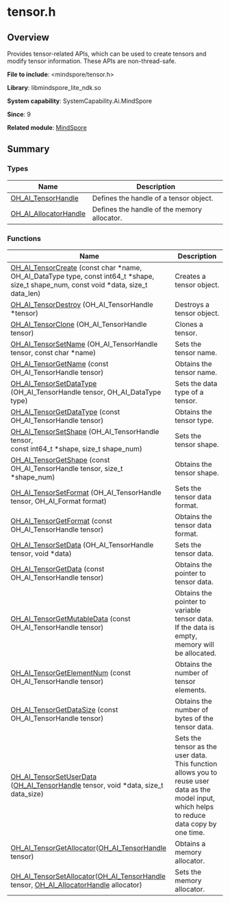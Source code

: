 # tensor.h


## Overview

Provides tensor-related APIs, which can be used to create tensors and modify tensor information. These APIs are non-thread-safe.

**File to include**: <mindspore/tensor.h>

**Library**: libmindspore_lite_ndk.so

**System capability**: SystemCapability.Ai.MindSpore

**Since**: 9

**Related module**: [MindSpore](_mind_spore.md)


## Summary


### Types

| Name| Description|
| -------- | -------- |
| [OH_AI_TensorHandle](_mind_spore.md#oh_ai_tensorhandle) | Defines the handle of a tensor object.|
| [OH_AI_AllocatorHandle](_mind_spore.md#oh_ai_allocatorhandle) | Defines the handle of the memory allocator.|


### Functions

| Name| Description|
| -------- | -------- |
| [OH_AI_TensorCreate](_mind_spore.md#oh_ai_tensorcreate) (const char \*name, OH_AI_DataType type, const int64_t \*shape, <br>size_t shape_num, const void \*data, size_t data_len) | Creates a tensor object.|
| [OH_AI_TensorDestroy](_mind_spore.md#oh_ai_tensordestroy) (OH_AI_TensorHandle \*tensor) | Destroys a tensor object.|
| [OH_AI_TensorClone](_mind_spore.md#oh_ai_tensorclone) (OH_AI_TensorHandle tensor) | Clones a tensor.|
| [OH_AI_TensorSetName](_mind_spore.md#oh_ai_tensorsetname) (OH_AI_TensorHandle tensor, const char \*name) | Sets the tensor name.|
| [OH_AI_TensorGetName](_mind_spore.md#oh_ai_tensorgetname) (const OH_AI_TensorHandle tensor) | Obtains the tensor name.|
| [OH_AI_TensorSetDataType](_mind_spore.md#oh_ai_tensorsetdatatype) (OH_AI_TensorHandle tensor, OH_AI_DataType type) | Sets the data type of a tensor.|
| [OH_AI_TensorGetDataType](_mind_spore.md#oh_ai_tensorgetdatatype) (const OH_AI_TensorHandle tensor) | Obtains the tensor type.|
| [OH_AI_TensorSetShape](_mind_spore.md#oh_ai_tensorsetshape) (OH_AI_TensorHandle tensor, <br>const int64_t \*shape, size_t shape_num) | Sets the tensor shape.|
| [OH_AI_TensorGetShape](_mind_spore.md#oh_ai_tensorgetshape) (const OH_AI_TensorHandle tensor, size_t \*shape_num) | Obtains the tensor shape.|
| [OH_AI_TensorSetFormat](_mind_spore.md#oh_ai_tensorsetformat) (OH_AI_TensorHandle tensor, OH_AI_Format format) | Sets the tensor data format.|
| [OH_AI_TensorGetFormat](_mind_spore.md#oh_ai_tensorgetformat) (const OH_AI_TensorHandle tensor) | Obtains the tensor data format.|
| [OH_AI_TensorSetData](_mind_spore.md#oh_ai_tensorsetdata) (OH_AI_TensorHandle tensor, void \*data) | Sets the tensor data.|
| [OH_AI_TensorGetData](_mind_spore.md#oh_ai_tensorgetdata) (const OH_AI_TensorHandle tensor) | Obtains the pointer to tensor data.|
| [OH_AI_TensorGetMutableData](_mind_spore.md#oh_ai_tensorgetmutabledata) (const OH_AI_TensorHandle tensor) | Obtains the pointer to variable tensor data. If the data is empty, memory will be allocated.|
| [OH_AI_TensorGetElementNum](_mind_spore.md#oh_ai_tensorgetelementnum) (const OH_AI_TensorHandle tensor) | Obtains the number of tensor elements.|
| [OH_AI_TensorGetDataSize](_mind_spore.md#oh_ai_tensorgetdatasize) (const OH_AI_TensorHandle tensor) | Obtains the number of bytes of the tensor data.|
| [OH_AI_TensorSetUserData](_mind_spore.md#oh_ai_tensorsetuserdata) ([OH_AI_TensorHandle](_mind_spore.md#oh_ai_tensorhandle) tensor, void \*data, size_t data_size) | Sets the tensor as the user data. This function allows you to reuse user data as the model input, which helps to reduce data copy by one time.|
| [OH_AI_TensorGetAllocator](_mind_spore.md#oh_ai_tensorgetallocator)([OH_AI_TensorHandle](_mind_spore.md#oh_ai_tensorhandle) tensor) | Obtains a memory allocator.|
| [OH_AI_TensorSetAllocator](_mind_spore.md#oh_ai_tensorsetallocator)([OH_AI_TensorHandle](_mind_spore.md#oh_ai_tensorhandle) tensor, [OH_AI_AllocatorHandle](_mind_spore.md#oh_ai_allocatorhandle) allocator) | Sets the memory allocator.|
